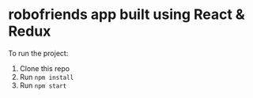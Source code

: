 # robofriends app built using React & Redux

To run the project:

1. Clone this repo
2. Run `npm install`
3. Run `npm start`
